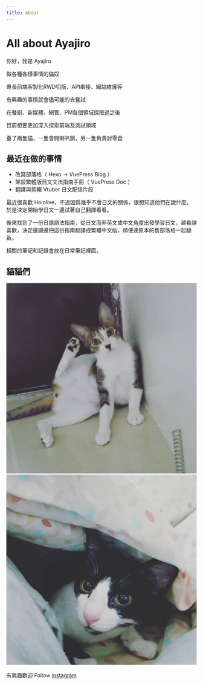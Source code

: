 ```yaml
---
title: About
---
```


<h1 class="index_title">All about Ayajiro</h1>

<!-- # All about Ayajiro -->

你好，我是 Ayajiro

做各種各樣事情的貓奴

專長前端客製化RWD切版、API串接、網站維護等

有興趣的事情就會儘可能的去嘗試

在餐廚、新媒體、網管、PM各個領域探險過之後

目前想要更加深入探索前端及測試領域

養了兩隻貓，一隻會開喇叭鎖，另一隻負責討零食

## 最近在做的事情

- 改寫部落格（ Hexo -> VuePress Blog ）
- 架設繁體版日文文法指南手冊（ VuePress Doc ）
- 翻譯與剪輯 Vtuber 日文配信片段

最近很喜歡 Hololive，不過因爲幾乎不會日文的關係，很想知道他們在說什麼，於是決定開始學日文一邊試著自己翻譯看看。
<!-- [我對學習日文的看法](/jplear/) -->

後來找到了一份日語語法指南，從日文而非英文或中文角度出發學習日文，越看越喜歡，決定邊讀邊把這份指南翻譯成繁體中文版，順便連原本的舊部落格一起翻新。

相關的筆記和記錄會放在日常筆記裡面。

<ContentCenter/>


## 貓貓們

![](/he.jpg)
![](/she.jpg)

有興趣歡迎 Follow [instagram](https://www.instagram.com/moe_daikichi/)
   
<style lang="stylus" scoped>
p
   font-size 18px
@media (max-width: $MQMobile)
    p
      text-align left
    .index_title
      margin-top 0 !important
      text-align left

</style>